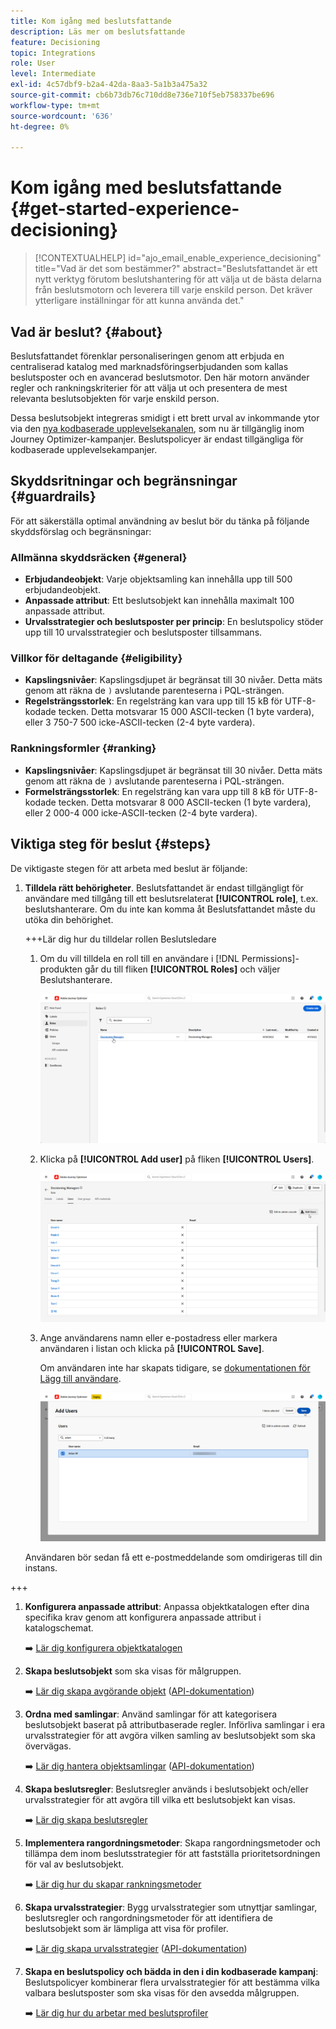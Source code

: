 ```yaml
---
title: Kom igång med beslutsfattande
description: Läs mer om beslutsfattande
feature: Decisioning
topic: Integrations
role: User
level: Intermediate
exl-id: 4c57dbf9-b2a4-42da-8aa3-5a1b3a475a32
source-git-commit: cb6b73db76c710dd8e736e710f5eb758337be696
workflow-type: tm+mt
source-wordcount: '636'
ht-degree: 0%

---
```


# Kom igång med beslutsfattande {#get-started-experience-decisioning}

>[!CONTEXTUALHELP]
>id="ajo_email_enable_experience_decisioning"
>title="Vad är det som bestämmer?"
>abstract="Beslutsfattandet är ett nytt verktyg förutom beslutshantering för att välja ut de bästa delarna från beslutsmotorn och leverera till varje enskild person. Det kräver ytterligare inställningar för att kunna använda det."

## Vad är beslut? {#about}

Beslutsfattandet förenklar personaliseringen genom att erbjuda en centraliserad katalog med marknadsföringserbjudanden som kallas beslutsposter och en avancerad beslutsmotor. Den här motorn använder regler och rankningskriterier för att välja ut och presentera de mest relevanta beslutsobjekten för varje enskild person.

Dessa beslutsobjekt integreras smidigt i ett brett urval av inkommande ytor via den [nya kodbaserade upplevelsekanalen](https://experienceleague.adobe.com/en/docs/journey-optimizer/using/code-based-experience/get-started-code-based), som nu är tillgänglig inom Journey Optimizer-kampanjer. Beslutspolicyer är endast tillgängliga för kodbaserade upplevelsekampanjer.

## Skyddsritningar och begränsningar {#guardrails}

För att säkerställa optimal användning av beslut bör du tänka på följande skyddsförslag och begränsningar:

### Allmänna skyddsräcken {#general}

* **Erbjudandeobjekt**: Varje objektsamling kan innehålla upp till 500 erbjudandeobjekt.
* **Anpassade attribut**: Ett beslutsobjekt kan innehålla maximalt 100 anpassade attribut.
* **Urvalsstrategier och beslutsposter per princip**: En beslutspolicy stöder upp till 10 urvalsstrategier och beslutsposter tillsammans.

### Villkor för deltagande {#eligibility}

* **Kapslingsnivåer**: Kapslingsdjupet är begränsat till 30 nivåer. Detta mäts genom att räkna de `)` avslutande parenteserna i PQL-strängen.
* **Regelsträngsstorlek**: En regelsträng kan vara upp till 15 kB för UTF-8-kodade tecken. Detta motsvarar 15 000 ASCII-tecken (1 byte vardera), eller 3 750-7 500 icke-ASCII-tecken (2-4 byte vardera).

### Rankningsformler {#ranking}

* **Kapslingsnivåer**: Kapslingsdjupet är begränsat till 30 nivåer. Detta mäts genom att räkna de `)` avslutande parenteserna i PQL-strängen.
* **Formelsträngsstorlek**: En regelsträng kan vara upp till 8 kB för UTF-8-kodade tecken. Detta motsvarar 8 000 ASCII-tecken (1 byte vardera), eller 2 000-4 000 icke-ASCII-tecken (2-4 byte vardera).

## Viktiga steg för beslut {#steps}

De viktigaste stegen för att arbeta med beslut är följande:

1. **Tilldela rätt behörigheter**. Beslutsfattandet är endast tillgängligt för användare med tillgång till ett beslutsrelaterat **[!UICONTROL role]**, t.ex. beslutshanterare. Om du inte kan komma åt Beslutsfattandet måste du utöka din behörighet.

   +++Lär dig hur du tilldelar rollen Beslutsledare

   1. Om du vill tilldela en roll till en användare i [!DNL Permissions]-produkten går du till fliken **[!UICONTROL Roles]** och väljer Beslutshanterare.

      ![](assets/decision_permission_1.png)

   1. Klicka på **[!UICONTROL Add user]** på fliken **[!UICONTROL Users]**.

      ![](assets/decision_permission_2.png)

   1. Ange användarens namn eller e-postadress eller markera användaren i listan och klicka på **[!UICONTROL Save]**.

      Om användaren inte har skapats tidigare, se [dokumentationen för Lägg till användare](https://experienceleague.adobe.com/en/docs/experience-platform/access-control/ui/users).

      ![](assets/decision_permission_3.png)

   Användaren bör sedan få ett e-postmeddelande som omdirigeras till din instans.

+++

1. **Konfigurera anpassade attribut**: Anpassa objektkatalogen efter dina specifika krav genom att konfigurera anpassade attribut i katalogschemat.

   ➡️ [Lär dig konfigurera objektkatalogen](catalogs.md)

1. **Skapa beslutsobjekt** som ska visas för målgruppen.

   ➡️ [Lär dig skapa avgörande objekt](items.md) ([API-dokumentation](api-reference/decisions-items/create.md))

1. **Ordna med samlingar**: Använd samlingar för att kategorisera beslutsobjekt baserat på attributbaserade regler. Införliva samlingar i era urvalsstrategier för att avgöra vilken samling av beslutsobjekt som ska övervägas.

   ➡️ [Lär dig hantera objektsamlingar](collections.md) ([API-dokumentation](api-reference/items-collections/create.md))

1. **Skapa beslutsregler**: Beslutsregler används i beslutsobjekt och/eller urvalsstrategier för att avgöra till vilka ett beslutsobjekt kan visas.

   ➡️ [Lär dig skapa beslutsregler](rules.md)

1. **Implementera rangordningsmetoder**: Skapa rangordningsmetoder och tillämpa dem inom beslutsstrategier för att fastställa prioritetsordningen för val av beslutsobjekt.

   ➡️ [Lär dig hur du skapar rankningsmetoder](ranking.md)

1. **Skapa urvalsstrategier**: Bygg urvalsstrategier som utnyttjar samlingar, beslutsregler och rangordningsmetoder för att identifiera de beslutsobjekt som är lämpliga att visa för profiler.

   ➡️ [Lär dig skapa urvalsstrategier](selection-strategies.md) ([API-dokumentation](api-reference/selection-strategies/create.md))

1. **Skapa en beslutspolicy och bädda in den i din kodbaserade kampanj**: Beslutspolicyer kombinerar flera urvalsstrategier för att bestämma vilka valbara beslutsposter som ska visas för den avsedda målgruppen.

   ➡️ [Lär dig hur du arbetar med beslutsprofiler](create-decision.md)
